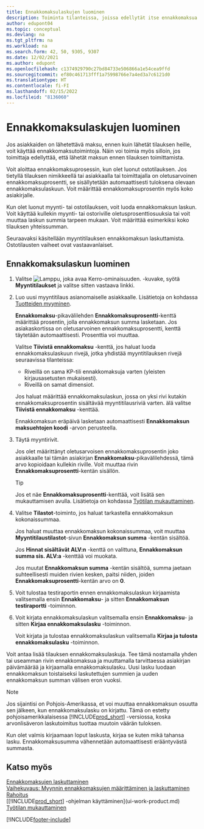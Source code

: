 ```yaml
---
title: Ennakkomaksulaskujen luominen
description: Toiminta tilanteissa, joissa edellytät itse ennakkomaksua tai toimittajasi edellyttää sitä. Käytä kullekin myynti- tai ostoriville oletusprosenttiosuuksia tai muuta laskun summia tarpeen mukaan.
author: edupont04
ms.topic: conceptual
ms.devlang: na
ms.tgt_pltfrm: na
ms.workload: na
ms.search.form: 42, 50, 9305, 9307
ms.date: 12/02/2021
ms.author: edupont
ms.openlocfilehash: c1374929790c27bd84733e506866a1e54cea9ffd
ms.sourcegitcommit: ef80c461713fff1a75998766e7a4ed3a7c6121d0
ms.translationtype: HT
ms.contentlocale: fi-FI
ms.lasthandoff: 02/15/2022
ms.locfileid: "8136060"
---
```

# <a name="create-prepayment-invoices"></a>Ennakkomaksulaskujen luominen

Jos asiakkaiden on lähetettävä maksu, ennen kuin lähetät tilauksen heille, voit käyttää ennakkomaksutoimintoja. Näin voi toimia myös silloin, jos toimittaja edellyttää, että lähetät maksun ennen tilauksen toimittamista.  

Voit aloittaa ennakkomaksuprosessin, kun olet luonut ostotilauksen. Jos tietyllä tilauksen nimikkeellä tai asiakkaalla tai toimittajalla on oletusarvoinen ennakkomaksuprosentti, se sisällytetään automaattisesti tuloksena olevaan ennakkomaksulaskuun. Voit määrittää ennakkomaksuprosentin myös koko asiakirjalle.

Kun olet luonut myynti- tai ostotilauksen, voit luoda ennakkomaksun laskun. Voit käyttää kullekin myynti- tai ostoriville oletusprosenttiosuuksia tai voit muuttaa laskun summia tarpeen mukaan. Voit määrittää esimerkiksi koko tilauksen yhteissumman.  

Seuraavaksi käsitellään myyntitilauksen ennakkomaksun laskuttamista. Ostotilausten vaiheet ovat vastaavanlaiset.  

## <a name="to-create-a-prepayment-invoice"></a>Ennakkomaksulaskun luominen

1. Valitse ![Lamppu, joka avaa Kerro-ominaisuuden.](media/ui-search/search_small.png "Kerro, mitä haluat tehdä") -kuvake, syötä **Myyntitilaukset** ja valitse sitten vastaava linkki.  
2. Luo uusi myyntitilaus asianomaiselle asiakkaalle. Lisätietoja on kohdassa [Tuotteiden myyminen](sales-how-sell-products.md).  

    **Ennakkomaksu**-pikavälilehden **Ennakkomaksuprosentti**-kenttä määrittää prosentin, jolla ennakkomaksun summa lasketaan. Jos asiakaskortissa on oletusarvoinen ennakkomaksuprosentti, kenttä täytetään automaattisesti. Prosenttia voi muuttaa. <!--This percentage is applied to lines where the item on that line does not already specify a prepayment percentage. The prepayment percentage is only copied from the header to lines that do not copy the default prepayment percentage from the item.-->  

    Valitse **Tiivistä ennakkomaksu** -kenttä, jos haluat luoda ennakkomaksulaskuun rivejä, jotka yhdistää myyntitilauksen rivejä seuraavissa tilanteissa:  

    - Riveillä on sama KP-tili ennakkomaksuja varten (yleisten kirjausasetusten mukaisesti).  
    - Riveillä on samat dimensiot.  

    Jos haluat määrittää ennakkomaksulaskun, jossa on yksi rivi kutakin ennakkomaksuprosentin sisältävää myyntitilausriviä varten. älä valitse **Tiivistä ennakkomaksu** -kenttää.  

    Ennakkomaksun eräpäivä lasketaan automaattisesti **Ennakkomaksun maksuehtojen koodi** -arvon perusteella.

3. Täytä myyntirivit.  

    Jos olet määrittänyt oletusarvoisen ennakkomaksuprosentin joko asiakkaalle tai tämän asiakirjan **Ennakkomaksu**-pikavälilehdessä, tämä arvo kopioidaan kullekin riville. Voit muuttaa rivin **Ennakkomaksuprosentti**-kentän sisällön.  

    > [!TIP]
    > Jos et näe **Ennakkomaksuprosentti**-kenttää, voit lisätä sen mukauttamisen avulla.  Lisätietoja on kohdassa [Työtilan mukauttaminen](ui-personalization-user.md).

4. Valitse **Tilastot**-toiminto, jos haluat tarkastella ennakkomaksun kokonaissummaa.

    Jos haluat muuttaa ennakkomaksun kokonaissummaa, voit muuttaa **Myyntitilaustilastot**-sivun **Ennakkomaksun summa** -kentän sisältöä.  

    Jos **Hinnat sisältävät ALV:n** -kenttä on valittuna, **Ennakkomaksun summa sis. ALV:a** -kenttää voi muokata.  

    Jos muutat **Ennakkomaksun summa** -kentän sisältöä, summa jaetaan suhteellisesti muiden rivien kesken, paitsi niiden, joiden **Ennakkomaksuprosentti**-kentän arvo on **0**.  

5. Voit tulostaa testiraportin ennen ennakkomaksulaskun kirjaamista valitsemalla ensin **Ennakkomaksu**- ja sitten **Ennakkomaksun testiraportti** -toiminnon.  
6. Voit kirjata ennakkomaksulaskun valitsemalla ensin **Ennakkomaksu**- ja sitten **Kirjaa ennakkomaksulasku** -toiminnon.  

    Voit kirjata ja tulostaa ennakkomaksulaskun valitsemalla **Kirjaa ja tulosta ennakkomaksulasku** -toiminnon.  

Voit antaa lisää tilauksen ennakkomaksulaskuja. Tee tämä nostamalla yhden tai useamman rivin ennakkomaksua ja muuttamalla tarvittaessa asiakirjan päivämäärää ja kirjaamalla ennakkomaksulasku. Uusi lasku luodaan ennakkomaksun toistaiseksi laskutettujen summien ja uuden ennakkomaksun summan välisen eron vuoksi.  

> [!NOTE]  
> Jos sijaintisi on Pohjois-Amerikassa, et voi muuttaa ennakkomaksun osuutta sen jälkeen, kun ennakkomaksulasku on kirjattu. Tämä on estetty pohjoisamerikkalaisessa [!INCLUDE[prod_short](includes/prod_short.md)] -versiossa, koska arvonlisäveron laskutoimitus tuottaa muutoin väärän tuloksen.  

 Kun olet valmis kirjaamaan loput laskusta, kirjaa se kuten mikä tahansa lasku. Ennakkomaksusumma vähennetään automaattisesti erääntyvästä summasta.  

## <a name="see-also"></a>Katso myös

[Ennakkomaksujen laskuttaminen](finance-invoice-prepayments.md)  
[Vaihekuvaus: Myynnin ennakkomaksujen määrittäminen ja laskuttaminen](walkthrough-setting-up-and-invoicing-sales-prepayments.md)  
[Rahoitus](finance.md)  
[[!INCLUDE[prod_short](includes/prod_short.md)] -ohjelman käyttäminen](ui-work-product.md)  
[Työtilan mukauttaminen](ui-personalization-user.md)  


[!INCLUDE[footer-include](includes/footer-banner.md)]